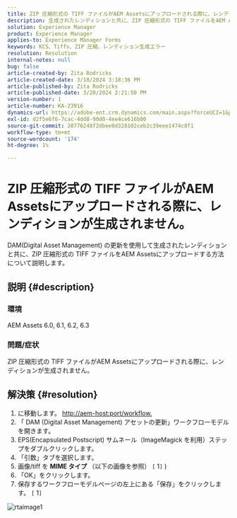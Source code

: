 ```yaml
---
title: ZIP 圧縮形式の TIFF ファイルがAEM Assetsにアップロードされる際に、レンディションが生成されません。
description: 生成されたレンディションと共に、ZIP 圧縮形式の TIFF ファイルをAEM Assetsにアップロードする方法を説明します。
solution: Experience Manager
product: Experience Manager
applies-to: Experience Manager Forms
keywords: KCS、Tiffs、ZIP 圧縮、レンディション生成エラー
resolution: Resolution
internal-notes: null
bug: false
article-created-by: Zita Rodricks
article-created-date: 3/18/2024 3:18:36 PM
article-published-by: Zita Rodricks
article-published-date: 3/20/2024 2:21:50 PM
version-number: 1
article-number: KA-23916
dynamics-url: https://adobe-ent.crm.dynamics.com/main.aspx?forceUCI=1&pagetype=entityrecord&etn=knowledgearticle&id=9b0508c6-3ae5-ee11-904d-6045bd006079
exl-id: d2f5e6f6-7cac-4dd8-90d0-4ee4ce616b00
source-git-commit: 20776248f2dbee0d328102ceb2c39eee1474c8f1
workflow-type: tm+mt
source-wordcount: '174'
ht-degree: 1%

---
```


# ZIP 圧縮形式の TIFF ファイルがAEM Assetsにアップロードされる際に、レンディションが生成されません。


DAM(Digital Asset Management) の更新を使用して生成されたレンディションと共に、ZIP 圧縮形式の TIFF ファイルをAEM Assetsにアップロードする方法について説明します。

## 説明 {#description}


### 環境

AEM Assets 6.0, 6.1, 6.2, 6.3

### 問題/症状

ZIP 圧縮形式の TIFF ファイルがAEM Assetsにアップロードされる際に、レンディションが生成されません。


## 解決策 {#resolution}


1. に移動します。 [http://aem-host:port/workflow.](http://aem-host:port/workflow.)
2. 「 DAM (Digital Asset Management) アセットの更新」ワークフローモデルを開きます。
3. EPS(Encapsulated Postscript) サムネール（ImageMagick を利用）ステップをダブルクリックします。
4. 「引数」タブを選択します。
5. 画像/tiff を <b>MIME タイプ</b> （以下の画像を参照） `[` 1`]` )
6. 「OK」をクリックします。
7. 保存するワークフローモデルページの左上にある「保存」をクリックします。 `[` 1`]`


![rtaimage1](https://helpx.adobe.com/content/dam/help/en/experience-manager/kb/Tiffs-with-ZIP-Compression-do-not-get-renditions-generated-AEM-Assets/jcr%3acontent/main-pars/procedure/proc_par/step_4/step_par/image/rtaimage1.png)
